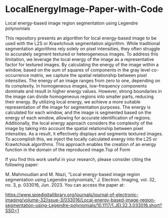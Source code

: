 # LocalEnergyImage-Paper-with-Code
Local energy-based image region segmentation using Legendre polynomials

This repository presents an algorithm for local energy-based image to be used with the L2S or Krawtchouk segmentation algorithm. While traditional segmentation algorithms rely solely on pixel intensities, they often struggle to accurately segment textured or heterogeneous images. To address this limitation, we leverage the local energy of the image as a representative factor for textured images. By calculating the energy of the image within a window, based on the sum of squares of components in the gray level co-occurrence matrix, we capture the spatial relationship between pixel intensities.
The energy of an image ranges from zero to one, depending on its complexity. In homogeneous images, low-frequency components dominate and result in higher energy values. However, strong boundaries in the image can divide homogeneous regions into smaller parts, reducing their energy. By utilizing local energy, we achieve a more suitable representation of the image for segmentation purposes. The energy is calculated for each window, and the image is segmented based on the energy of each window, allowing for accurate identification of regions. Additionally, the local energy approach considers the complexity of the image by taking into account the spatial relationship between pixel intensities. As a result, it effectively displays and segments textured images. To accomplish this, we inject the locally calculated energy into the L2S or Krawtchouk algorithms. This approach enables the creation of an energy function in the domain of the reproduced image.Top of Form

If you find this work useful in your research, please consider citing the following paper:

M. Mahmoudian and M. Niazi, "Local energy-based image region segmentation using Legendre polynomials," J. Electron. Imaging, vol. 32, no. 3, p. 033016, Jun. 2023.
You can access the paper at: 

 https://www.spiedigitallibrary.org/journals/journal-of-electronic-imaging/volume-32/issue-3/033016/Local-energy-based-image-region-segmentation-using-Legendre-polynomials/10.1117/1.JEI.32.3.033016.short?SSO=1

